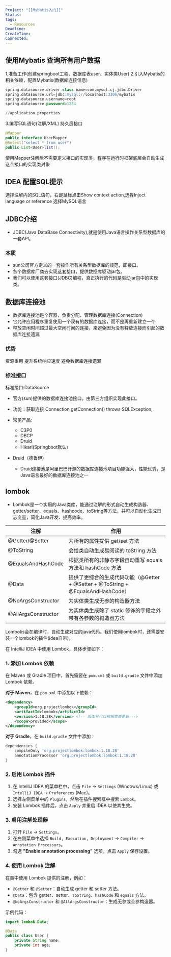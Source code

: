 ```yaml
---
Project: "[[Mybatis入门]]"
Status: 
tags:
  - Resources
Deadline: 
CreateTime: 
Connected:
---
```


## 使用Mybatis 查询所有用户数据
1,准备工作(创建springboot工程、数据库表user、实体类User)
2.引入Mybatis的相关依赖，配置Mybatis(数据库连接信息)

```sql
spring.datasource.driver-class-name=com.mysql.cj.jdbc.Driver
spring.datasource.url=jdbc:mysql://localhost:3306/mybatis
spring.datasource.username=root
spring.datasource.password=1234

//application.properties
```
3.编写5QL语句(注解/XML)
持久层接口
```java
@Mapper
public interface UserMapper
@Select("select * from user")
public List<User>list();
```

使用Mapper注解后不需要定义接口的实现类，程序在运行时框架底层会自动生成这个接口的实现类对象

## IDEA 配置SQL提示
选择注解内的SQL语句，右键鼠标点击Show context action,选择Inject language or reference 选择MySQL语言

## JDBC介绍
- JDBC(Java DataBase Connectivity),就是使用Java语言操作关系型数据库的一套APl。

### 本质

- sun公司官方定义的一套操作所有关系型数据库的规范，即接口。
- 各个数据库厂商去实现这套接口，提供数据库驱动jar包。
- 我们可以使用这套接口(JDBC)编程，真正执行的代码是驱动jar包中的实现类。


## 数据库连接池
- 数据库连接池是个容器，负责分配、管理数据库连接(Connection)
- 它允许应用程序重复使用一个现有的数据库连接，而不是再重新建立一个
- 释放空闲时间超过最大空闲时间的连接，来避免因为没有释放连接而引起的数据库连接遗漏

### 优势
资源重用
提升系统响应速度
避免数据库连接遗漏


### 标准接口
标准接口:DataSource
- 官方(sun)提供的数据库连接池接口，由第三方组织实现此接口。
- 功能：获取连接 Connection getConnection() throws SQLException;

- 常见产品:
	- C3P0 
	- DBCP 
	- Druid
	- Hikari(Springboot默认)


- Druid（德鲁伊）
	- Druid连接池是阿里巴巴开源的数据库连接池项目功能强大，性能优秀，是Java语言最好的数据库连接池之一

## lombok
- Lombok是一个实用的Java类库，能通过注解的形式自动生成构造器、getter/setter、equals、hashcode、toString等方法，并可以自动化生成日志变量，简化Java开发、提高效率。

| 注解                   | 作用                                                                 |
|------------------------|----------------------------------------------------------------------|
| @Getter/@Setter         | 为所有的属性提供 get/set 方法                                         |
| @ToString               | 会给类自动生成易阅读的 toString 方法                                  |
| @EqualsAndHashCode      | 根据类所有的非静态字段自动重写 equals 方法和 hashCode 方法            |
| @Data                   | 提供了更综合的生成代码功能（@Getter + @Setter + @ToString + @EqualsAndHashCode） |
| @NoArgsConstructor      | 为实体类生成无参的构造器方法                                          |
| @AllArgsConstructor      | 为实体类生成除了 static 修饰的字段之外带有各参数的构造器方法          |

Lomboks会在编译时，自动生成对应的java代码。我们使用lombok时，还需要安装一个lombok的插件(idea自带)。

在 IntelliJ IDEA 中使用 Lombok，具体步骤如下：

### 1. 添加 Lombok 依赖
在 Maven 或 Gradle 项目中，首先需要在 `pom.xml` 或 `build.gradle` 文件中添加 Lombok 依赖。

**对于 Maven**，在 `pom.xml` 中添加以下依赖：
```xml
<dependency>
    <groupId>org.projectlombok</groupId>
    <artifactId>lombok</artifactId>
    <version>1.18.28</version> <!-- 版本号可以根据需要更新 -->
    <scope>provided</scope>
</dependency>
```

**对于 Gradle**，在 `build.gradle` 文件中添加：
```gradle
dependencies {
    compileOnly 'org.projectlombok:lombok:1.18.28'
    annotationProcessor 'org.projectlombok:lombok:1.18.28'
}
```

### 2. 启用 Lombok 插件
1. 在 IntelliJ IDEA 的菜单栏中，点击 `File` -> `Settings` (Windows/Linux) 或 `IntelliJ IDEA` -> `Preferences` (Mac)。
2. 选择左侧菜单中的 `Plugins`，然后在插件搜索框中搜索 `Lombok`。
3. 安装 Lombok 插件后，点击 `Apply` 并重启 IDEA 以使其生效。

### 3. 启用注解处理器
1. 打开 `File` -> `Settings`。
2. 在左侧菜单中选择 `Build, Execution, Deployment` -> `Compiler` -> `Annotation Processors`。
3. 勾选 **"Enable annotation processing"** 选项，点击 `Apply` 保存设置。

### 4. 使用 Lombok 注解
在类中使用 Lombok 提供的注解，例如：
- `@Getter` 和 `@Setter`：自动生成 getter 和 setter 方法。
- `@Data`：包含 getter、setter、`toString`、`hashCode` 和 `equals` 方法。
- `@NoArgsConstructor` 和 `@AllArgsConstructor`：生成无参或全参构造器。

示例代码：
```java
import lombok.Data;

@Data
public class User {
    private String name;
    private int age;
}
```

